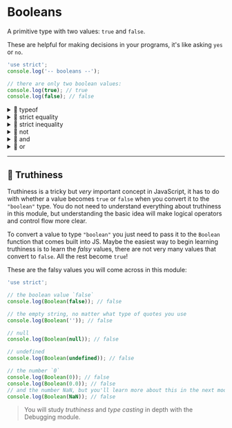 # Booleans

A primitive type with two values: `true` and `false`.

These are helpful for making decisions in your programs, it's like asking `yes` or `no`.

```js
'use strict';
console.log('-- booleans --');

// there are only two boolean values:
console.log(true); // true
console.log(false); // false
```

<details>
<summary>🥚 typeof</summary>

```js
'use strict';
console.log('-- typeof booleans --');

// they both have the type "boolean"
console.log(typeof true); // 'boolean'
console.log(typeof false); // 'boolean'
```

</details>
<details>
<summary>🥚 strict equality</summary>

```js
'use strict';
console.log('-- booleans: strict equality --');

// boolean values are only strictly equal to themselves
console.log(true === true); // true
console.log(false === false); // true

// they are not equal to each other
console.log(true === false); // false
console.log(false === true); // false

// booleans are not equal to any other type
console.log(true === 'true'); // false
console.log(false === ''); // false
console.log(true === 12); // false
console.log(false === undefined); // false
```

</details>
<details>
<summary>🥚 strict inequality</summary>

```js
'use strict';
console.log('-- booleans: strict inequality --');

// boolean values are strictly inequal to everything but themselves
console.log(true !== true); // false
console.log(false !== false); // false

// they are not equal to each other
console.log(true !== false); // true
console.log(false !== true); // true

// booleans are not equal to everything else
console.log(true !== 'true'); // true
console.log(false !== ''); // true
console.log(true !== 12); // true
console.log(false !== undefined); // true
```

</details>
<details>
<summary>🥚 not</summary>

```js
'use strict';
console.log('-- not --');

// you can use ! to reverse true and false
console.log(!true); // false
console.log(!false); // true
```

</details>
<details>
<summary>🐣 and</summary>

```js
'use strict';
console.log('-- and --');

console.log(true && true); // true
console.log(true && false); // false
console.log(false && true); // false
console.log(false && false); // false
```

</details>
<details>
<summary>🐣 or</summary>

```js
'use strict';
console.log('-- or --');

console.log(true || true); // true
console.log(true || false); // true
console.log(false || true); // true
console.log(false || false); // false
```

</details>

---

## 🐣 Truthiness

Truthiness is a tricky but _very_ important concept in JavaScript, it has to do with whether a value becomes `true` or `false` when you convert it to the `"boolean"` type. You do not need to understand everything about truthiness in this module, but understanding the basic idea will make logical operators and control flow more clear.

To convert a value to type `"boolean"` you just need to pass it to the `Boolean` function that comes built into JS. Maybe the easiest way to begin learning truthiness is to learn the _falsy_ values, there are not very many values that convert to `false`. All the rest become `true`!

These are the falsy values you will come across in this module:

```js
'use strict';

// the boolean value `false`
console.log(Boolean(false)); // false

// the empty string, no matter what type of quotes you use
console.log(Boolean('')); // false

// null
console.log(Boolean(null)); // false

// undefined
console.log(Boolean(undefined)); // false

// the number `0`
console.log(Boolean(0)); // false
console.log(Boolean(0.0)); // false
// and the number NaN, but you'll learn more about this in the next module
console.log(Boolean(NaN)); // false
```

> You will study _truthiness_ and _type casting_ in depth with the Debugging module.
